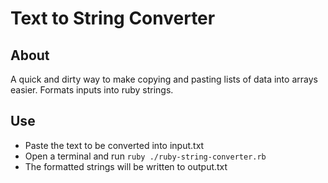 # Text to String Converter

## About

A quick and dirty way to make copying and pasting lists of data into arrays easier. Formats inputs into ruby strings.

## Use

- Paste the text to be converted into input.txt
- Open a terminal and run ```ruby ./ruby-string-converter.rb```
- The formatted strings will be written to output.txt
